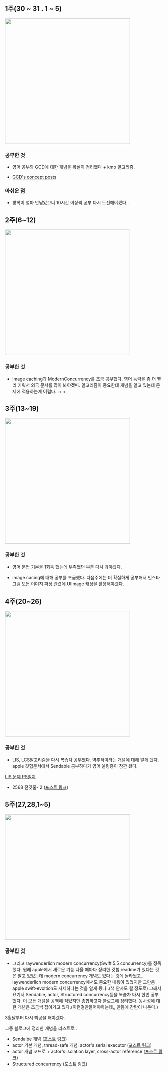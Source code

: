 ## 1주(30 ~ 31 . 1 ~ 5)

<img src="https://user-images.githubusercontent.com/96910404/222986479-120d25c9-9d5e-44a9-8ee9-bd91f901242a.jpeg"  width="400" /> 

### 공부한 것

- 영어 공부와 GCD에 대한 개념을 확실히 정리했다 + kmp 알고리즘.

- <a href="https://dev-with-precious-dreams.tistory.com/category/iOS/Concurrency">GCD's concept posts</a>

### 아쉬운 점 

- 방학이 얼마 안남았으니 10시간 이상씩 공부 다시 도전해야겠다..

## 2주(6~12)

<img src="https://user-images.githubusercontent.com/96910404/222986484-7019e2df-82b7-4b06-9969-aee168faf264.jpeg"  width="400" /> 

### 공부한 것

- image caching과 ModernConcurrency를 조금 공부했다. 영어 능력을 좀 더 빨리 키워서 외국 문서를 많이 봐야겠따. 알고리즘이 중요한데 개념을 알고 있는데 문제에 적용하는게 어렵다..ㅠㅠ


## 3주(13~19)

<img src="https://user-images.githubusercontent.com/96910404/222986592-d78ace18-ce8e-478d-8a21-fd59c90b3ab2.jpeg"  width="400" /> 

### 공부한 것

- 영어 문법 기본을 1회독 했는데 부족했던 부분 다시 봐야겠다.

- image cacing에 대해 공부를 조금했다. 다음주에는 더 확실하게 공부해서 인스타그램 모든 이미지 파싱 관련에 UIImage 캐싱을 활용해야겠다.

## 4주(20~26)

<img src="https://user-images.githubusercontent.com/96910404/222985870-eb061025-b917-45c7-8d08-f638b1290cf3.jpeg"  width="400" /> 

### 공부한 것

- LIS, LCS알고리즘을 다시 복습차 공부했다. 역추적이라는 개념에 대해 알게 됬다. apple 깃헙문서에서 Sendable 공부하다가 영어 울렁증이 잠깐 왔다.

<a href="https://dev-with-precious-dreams.tistory.com/category/%EB%B0%B1%EC%A4%80%20PS%EC%9D%BC%EC%A7%80/LongestIncreasingSubsequence">LIS 문제 PS일지</a>

- 2568 전깃줄- 2 (<a href="https://dev-with-precious-dreams.tistory.com/196">포스트 링크</a>)



## 5주(27,28,1~5)

<img src="https://user-images.githubusercontent.com/96910404/222985873-e4725cfb-5e24-4a87-91c7-0b7d38d433e6.jpeg"  width="400" /> 

### 공부한 것

- 그리고 raywenderlich modern concurrency(Swift 5.5 concurrency)를 정독했다. 원래 apple에서 새로운 기능 나올 때마다 정리한 깃헙 readme가 있다는 것은 알고 있었는데 modern concurrency 개념도 있다는 것에 놀라웠고.. laywenderlich modern concurrency에서도 중요한 내용이 있었지만 그만큼 apple swift-evoltion도 자세하다는 것을 알게 됬다..(책 안사도 될 정도로) 그래서 요기서 Sendable, actor, Structured concurrency등을 복습차 다시 한번 공부했다. 이 모든 개념을 공책에 적었지만 종합하고자 블로그에 정리했다. 동시성에 대한 개념은 조금씩 잡아가고 있다.(이런걸만들어야하는데,, 만듬에 감탄이 나온다.)

3월달부터 다시 빡공을 해야겠다.

그중 블로그에 정리한 개념을 리스트로..

- Sendalbe 개념 (<a href="https://dev-with-precious-dreams.tistory.com/201">포스트 링크</a>)
- actor 기본 개념, thread-safe 개념, actor's serial executor (<a href="https://dev-with-precious-dreams.tistory.com/202">포스트 링크</a>)
- actor 개념 코드로 + actor's isolation layer, cross-actor reference (<a href="https://dev-with-precious-dreams.tistory.com/203">포스트 링크</a>)
- Structured concurrency (<a href="https://dev-with-precious-dreams.tistory.com/205">포스트 링크</a>)
